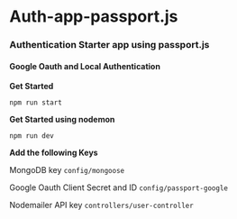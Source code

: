 # Auth-app-passport.js
### Authentication Starter app using passport.js 
#### Google Oauth and Local Authentication

**Get Started**

`npm run start`


**Get Started using nodemon**

`npm run dev`

**Add the following Keys**

MongoDB key `config/mongoose`

Google Oauth Client Secret and ID `config/passport-google`

Nodemailer API key `controllers/user-controller`
